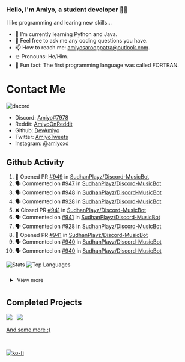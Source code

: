 ### Hello, I'm Amiyo, a student developer 👨‍💻
I like programming and learing new skills...

- 🐍 I’m currently learning Python and Java.
- 💬 Feel free to ask me any coding questions you have.
- 📫 How to reach me: [amiyosarooppatra@outlook.com](mailto:amiyosarooppatra@outlook.com).
- ⛄️ Pronouns: He/Him.
- 🍪 Fun fact: The first programming language was called FORTRAN.


# Contact Me

![dacord](https://discord.c99.nl/widget/theme-4/762587583377047572.png)

- Discord: [Amiyo#7978](https://discordapp.com/users/762587583377047572)
- Reddit: [AmiyoOnReddit](https://reddit.com/u/AmiyoOnReddit)
- Github: [DevAmiyo](https://github.com/DevAmiyo)
- Twitter: [AmiyoTweets](https://twitter.com/AmiyoTweets)
- Instagram: [@amiyoxd](https://www.instagram.com/amiyoxd)


## Github Activity
<!--START_SECTION:activity-->
1. 💪 Opened PR [#949](https://github.com/SudhanPlayz/Discord-MusicBot/pull/949) in [SudhanPlayz/Discord-MusicBot](https://github.com/SudhanPlayz/Discord-MusicBot)
2. 🗣 Commented on [#947](https://github.com/SudhanPlayz/Discord-MusicBot/issues/947) in [SudhanPlayz/Discord-MusicBot](https://github.com/SudhanPlayz/Discord-MusicBot)
3. 🗣 Commented on [#948](https://github.com/SudhanPlayz/Discord-MusicBot/issues/948) in [SudhanPlayz/Discord-MusicBot](https://github.com/SudhanPlayz/Discord-MusicBot)
4. 🗣 Commented on [#928](https://github.com/SudhanPlayz/Discord-MusicBot/issues/928) in [SudhanPlayz/Discord-MusicBot](https://github.com/SudhanPlayz/Discord-MusicBot)
5. ❌ Closed PR [#941](https://github.com/SudhanPlayz/Discord-MusicBot/pull/941) in [SudhanPlayz/Discord-MusicBot](https://github.com/SudhanPlayz/Discord-MusicBot)
6. 🗣 Commented on [#941](https://github.com/SudhanPlayz/Discord-MusicBot/issues/941) in [SudhanPlayz/Discord-MusicBot](https://github.com/SudhanPlayz/Discord-MusicBot)
7. 🗣 Commented on [#928](https://github.com/SudhanPlayz/Discord-MusicBot/issues/928) in [SudhanPlayz/Discord-MusicBot](https://github.com/SudhanPlayz/Discord-MusicBot)
8. 💪 Opened PR [#941](https://github.com/SudhanPlayz/Discord-MusicBot/pull/941) in [SudhanPlayz/Discord-MusicBot](https://github.com/SudhanPlayz/Discord-MusicBot)
9. 🗣 Commented on [#940](https://github.com/SudhanPlayz/Discord-MusicBot/issues/940) in [SudhanPlayz/Discord-MusicBot](https://github.com/SudhanPlayz/Discord-MusicBot)
10. 🗣 Commented on [#940](https://github.com/SudhanPlayz/Discord-MusicBot/issues/940) in [SudhanPlayz/Discord-MusicBot](https://github.com/SudhanPlayz/Discord-MusicBot)
<!--END_SECTION:activity-->


![Stats](https://github-readme-stats.vercel.app/api?username=DevAmiyo&layout=compact&hide_border=true&hide_title=true&count_private=true&include_all_commits=true&show_icons=true&bg_color=00000000&text_color=c3c6ce&icon_color=4e64f7) ![Top Languages](https://github-readme-stats.vercel.app/api/top-langs/?username=DevAmiyo&layout=compact&hide_border=true&bg_color=00000000&text_color=c3c6ce)

<details style="padding:10px;">
<summary>
    &nbsp;View more
</summary>
<p align="center">
<br>
<img src="http://github-readme-streak-stats.herokuapp.com?user=DevAmiyo&theme=dracula&hide_border=true&date_format=M%20j%5B%2C%20Y%5D&stroke=AB2CDD&ring=946AFD&fire=DD2727&sideLabels=7CDD9F">
<br>
<br>
<img src="https://github-profile-trophy.vercel.app/?username=DevAmiyo&theme=dracula">
<br>
<br>
<img src="https://activity-graph.herokuapp.com/graph?username=DevAmiyo&bg_color=303030&color=ff8a8a&line=ba52ff&point=edffe5&area=true&hide_border=true">
</p>
</details>


## Completed Projects 

<p align="left">

<a href='https://github.com/DevAmiyo/FileEncrypter'><img src='https://github-readme-stats.vercel.app/api/pin/?username=DevAmiyo&repo=FileEncrypter&theme=nightowl&show_icons=true'></a> &nbsp; <a href='https://github.com/DevAmiyo/RockPaperScissors'><img src='https://github-readme-stats.vercel.app/api/pin/?username=DevAmiyo&repo=RockPaperScissors&theme=nightowl&show_icons=true'></a>

</p>

[And some more :)](https://github.com/DevAmiyo?tab=repositories)


<br>

[![ko-fi](https://ko-fi.com/img/githubbutton_sm.svg)](https://ko-fi.com/amiyo)
